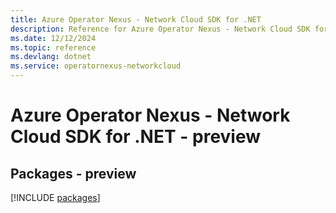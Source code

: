 ```yaml
---
title: Azure Operator Nexus - Network Cloud SDK for .NET
description: Reference for Azure Operator Nexus - Network Cloud SDK for .NET
ms.date: 12/12/2024
ms.topic: reference
ms.devlang: dotnet
ms.service: operatornexus-networkcloud
---
```

# Azure Operator Nexus - Network Cloud SDK for .NET - preview
## Packages - preview
[!INCLUDE [packages](operator-nexus---network-cloud-index.md)]